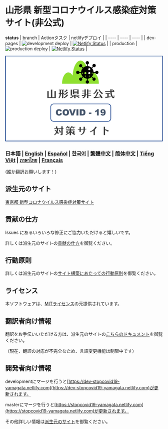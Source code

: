 # 山形県 新型コロナウイルス感染症対策サイト(非公式)
**status**
| branch |  Actionタスク  |  netlifyデプロイ  |
| ---- | ---- | ---- |
| dev-pages | ![development deploy](https://github.com/yamaserif/covid19/workflows/development%20deploy/badge.svg) | [![Netlify Status](https://api.netlify.com/api/v1/badges/40bd1b64-b826-42c0-aba2-5edabdb9f75b/deploy-status)](https://app.netlify.com/sites/dev-stopcovid19-yamagata/deploys) |
| production | ![production deploy](https://github.com/yamaserif/covid19/workflows/production%20deploy/badge.svg) | [![Netlify Status](https://api.netlify.com/api/v1/badges/07ea5bd9-f526-44cf-9071-54549330d380/deploy-status)](https://app.netlify.com/sites/stopcovid19-yamagata/deploys) |

[![山形県 新型コロナウイルス感染症対策サイト(非公式)](./static/ogp.png)](https://stopcovid19-yamagata.netlify.com/)

### 日本語 | [English](./docs/en/README.md) | [Español](./docs/es/README.md) | [한국어](./docs/ko/README.md) | [繁體中文](./docs/zh_TW/README.md) | [简体中文](./docs/zh_CN/README.md) | [Tiếng Việt](./docs/vi/README.md) | [ภาษาไทย](./docs/th/README.md) | [Français](./docs/fr/README.md)
(誰か翻訳お願いします！)

## 派生元のサイト
[東京都 新型コロナウイルス感染症対策サイト](https://github.com/tokyo-metropolitan-gov/covid19)

## 貢献の仕方
Issues にあるいろいろな修正にご協力いただけると嬉しいです。

詳しくは派生元のサイトの[貢献の仕方](https://github.com/tokyo-metropolitan-gov/covid19/blob/development/CONTRIBUTING.md)を御覧ください。


## 行動原則
詳しくは派生元のサイトの[サイト構築にあたっての行動原則](https://github.com/tokyo-metropolitan-gov/covid19/blob/development/CODE_OF_CONDUCT.md)を御覧ください。

## ライセンス
本ソフトウェアは、[MITライセンス](./LICENSE.txt)の元提供されています。

## 翻訳者向け情報
翻訳をお手伝いいただける方は、派生元のサイトの[こちらのドキュメント](https://github.com/tokyo-metropolitan-gov/covid19/blob/development/TRANSLATION.md)を御覧ください。

（現在、翻訳の対応が不完全なため、言語変更機能は制限中です）

## 開発者向け情報
developmentにマージを行うと[https://dev-stopcovid19-yamagata.netlify.com](https://dev-stopcovid19-yamagata.netlify.com)が更新されます。

masterにマージを行うと[https://stopcovid19-yamagata.netlify.com](https://stopcovid19-yamagata.netlify.com)が更新されます。

その他詳しい情報は[派生元のサイト](https://github.com/tokyo-metropolitan-gov/covid19)を御覧ください。
